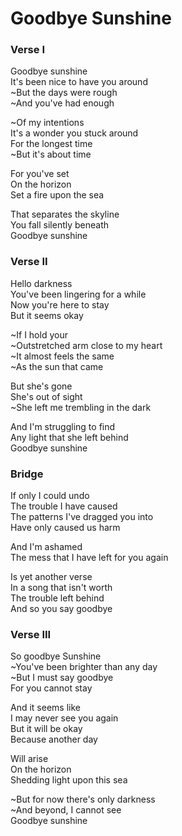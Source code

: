 # Goodbye Sunshine

### Verse I
Goodbye sunshine  
It's been nice to have you around  
~But the days were rough  
~And you've had enough

~Of my intentions  
It's a wonder you stuck around  
For the longest time  
~But it's about time

For you've set  
On the horizon  
Set a fire upon the sea

That separates the skyline  
You fall silently beneath  
Goodbye sunshine

### Verse II
Hello darkness  
You've been lingering for a while  
Now you're here to stay  
But it seems okay

~If I hold your  
~Outstretched arm close to my heart  
~It almost feels the same  
~As the sun that came

But she's gone  
She's out of sight  
~She left me trembling in the dark

And I'm struggling to find  
Any light that she left behind  
Goodbye sunshine
 
### Bridge
If only I could undo  
The trouble I have caused  
The patterns I've dragged you into  
Have only caused us harm  

And I'm ashamed  
The mess that I have left for you again  

Is yet another verse  
In a song that isn't worth  
The trouble left behind  
And so you say goodbye

### Verse III
So goodbye Sunshine  
~You've been brighter than any day  
~But I must say goodbye  
For you cannot stay

And it seems like  
I may never see you again  
But it will be okay  
Because another day

Will arise  
On the horizon  
Shedding light upon this sea

~But for now there's only darkness  
~And beyond, I cannot see  
Goodbye sunshine
